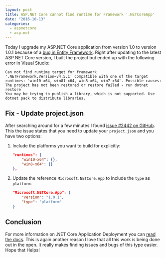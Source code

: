 ```yaml
---
layout: post
title: ASP.NET Core cannot find runtime for Framework '.NETCoreApp'
date: "2016-10-13"
categories:
  - aspnetcore
  - asp.net
---
```


Today I upgrade my ASP.NET Core application from version 1.0 to version 1.0.1 because of a [bug in Entity Framework](https://github.com/aspnet/EntityFramework/issues/5454).   Right after updating to the latest ASP.NET Core version, I built the project but ended up with the following error in Visual Studio:

```
Can not find runtime target for framework '.NETFramework,Version=v4.5.1' compatible with one of the target runtimes: 'win10-x64, win81-x64, win8-x64, win7-x64'. Possible causes:
The project has not been restored or restore failed - run dotnet restore
You may be trying to publish a library, which is not supported. Use dotnet pack to distribute libraries.
```

## Fix - Update project.json
After searching around for a few minutes I found [issue #2442 on GitHub](https://github.com/dotnet/cli/issues/2442#issuecomment-233154291).  This the issue states that you need to update your ```project.json``` and you have two options:

1. Include the platforms you want to build for explicitly:

    ```json
    "runtimes": {
        "win10-x64": {},
        "win8-x64": {} 
    },
    ```
2. Update the reference ```Microsoft.NETCore.App``` to include the ```type``` as ```platform```:

    ```json
    "Microsoft.NETCore.App": {
        "version": "1.0.1",
        "type": "platform"
    }
    ```

## Conclusion 
For more information on .NET Core Application Deployment you can [read the docs](https://docs.microsoft.com/en-us/dotnet/articles/core/deploying/index).  This is again another reason I love that all this work is being done out in the open. It really makes finding issues and bugs of this type easier.  Hope that Helps!